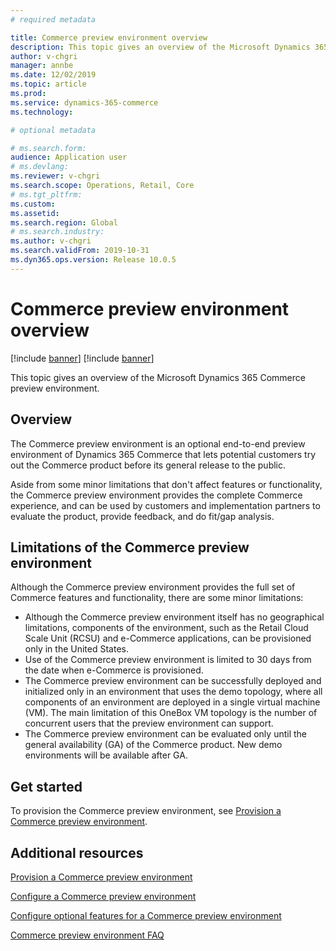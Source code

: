 ```yaml
---
# required metadata

title: Commerce preview environment overview
description: This topic gives an overview of the Microsoft Dynamics 365 Commerce preview environment.
author: v-chgri
manager: annbe
ms.date: 12/02/2019
ms.topic: article
ms.prod: 
ms.service: dynamics-365-commerce
ms.technology: 

# optional metadata

# ms.search.form: 
audience: Application user
# ms.devlang: 
ms.reviewer: v-chgri
ms.search.scope: Operations, Retail, Core
# ms.tgt_pltfrm: 
ms.custom: 
ms.assetid: 
ms.search.region: Global
# ms.search.industry: 
ms.author: v-chgri
ms.search.validFrom: 2019-10-31
ms.dyn365.ops.version: Release 10.0.5
---
```


# Commerce preview environment overview

[!include [banner](includes/preview-banner.md)]
[!include [banner](includes/banner.md)]

This topic gives an overview of the Microsoft Dynamics 365 Commerce preview environment.

## Overview

The Commerce preview environment is an optional end-to-end preview environment of Dynamics 365 Commerce that lets potential customers try out the Commerce product before its general release to the public.

Aside from some minor limitations that don't affect features or functionality, the Commerce preview environment provides the complete Commerce experience, and can be used by customers and implementation partners to evaluate the product, provide feedback, and do fit/gap analysis.

## Limitations of the Commerce preview environment

Although the Commerce preview environment provides the full set of Commerce features and functionality, there are some minor limitations:

- Although the Commerce preview environment itself has no geographical limitations, components of the environment, such as the Retail Cloud Scale Unit (RCSU) and e-Commerce applications, can be provisioned only in the United States.
- Use of the Commerce preview environment is limited to 30 days from the date when e-Commerce is provisioned.
- The Commerce preview environment can be successfully deployed and initialized only in an environment that uses the demo topology, where all components of an environment are deployed in a single virtual machine (VM). The main limitation of this OneBox VM topology is the number of concurrent users that the preview environment can support.
- The Commerce preview environment can be evaluated only until the general availability (GA) of the Commerce product. New demo environments will be available after GA.

## Get started

To provision the Commerce preview environment, see [Provision a Commerce preview environment](provisioning-guide.md).

## Additional resources

[Provision a Commerce preview environment](provisioning-guide.md)

[Configure a Commerce preview environment](cpe-post-provisioning.md)

[Configure optional features for a Commerce preview environment](cpe-optional-features.md)

[Commerce preview environment FAQ](cpe-faq.md)
